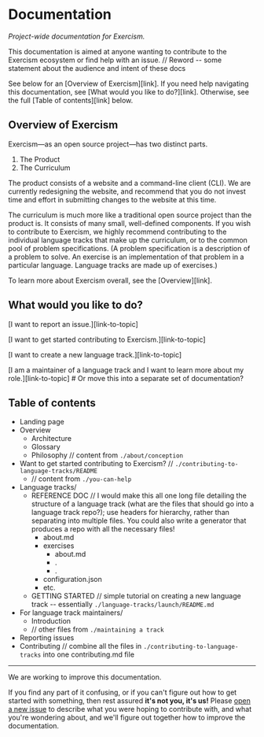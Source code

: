 # Documentation

_Project-wide documentation for Exercism._

This documentation is aimed at anyone wanting to contribute to the Exercism ecosystem or find help with an issue. // Reword -- some statement about the audience and intent of these docs

See below for an [Overview of Exercism][link]. If you need help navigating this documentation, see [What would you like to do?][link]. Otherwise, see the full [Table of contents][link] below.

## Overview of Exercism

Exercism—as an open source project—has two distinct parts.

1. The Product
2. The Curriculum

The product consists of a website and a command-line client (CLI). We are currently redesigning the website, and recommend that you do not invest time and effort in submitting changes to the website at this time.

The curriculum is much more like a traditional open source project than the product is. It consists of many small, well-defined components. If you wish to contribute to Exercism, we highly recommend contributing to the individual language tracks that make up the curriculum, or to the common pool of problem specifications. (A problem specification is a description of a problem to solve. An exercise is an implementation of that problem in a particular language. Language tracks are made up of exercises.)

To learn more about Exercism overall, see the [Overview][link].

## What would you like to do?

[I want to report an issue.][link-to-topic]

[I want to get started contributing to Exercism.][link-to-topic]

[I want to create a new language track.][link-to-topic]

[I am a maintainer of a language track and I want to learn more about my role.][link-to-topic] # Or move this into a separate set of documentation?

## Table of contents

- Landing page
- Overview
    - Architecture
    - Glossary
    - Philosophy // content from `./about/conception`
- Want to get started contributing to Exercism? // `./contributing-to-language-tracks/README`
    - // content from `./you-can-help`
- Language tracks/
    - REFERENCE DOC // I would make this all one long file detailing the structure of a language track (what are the files that should go into a language track repo?); use headers for hierarchy, rather than separating into multiple files. You could also write a generator that produces a repo with all the necessary files!
        - about.md
        - exercises
            - about.md
            - <exercise>.<extension>
            - <example>.<extension>
        - configuration.json
        - etc.
    - GETTING STARTED // simple tutorial on creating a new language track -- essentially `./language-tracks/launch/README.md`
- For language track maintainers/
    - Introduction
    - // other files from `./maintaining a track`
- Reporting issues
- Contributing // combine all the files in `./contributing-to-language-tracks` into one contributing.md file

---

We are working to improve this documentation.

If you find any part of it confusing, or if you can't figure out how to get started with something, then rest assured **it's not you, it's us!** Please [open a new issue](https://github.com/exercism/docs/issues) to describe what you were hoping to contribute with, and what you're wondering about, and we'll figure out together how to improve the documentation.
